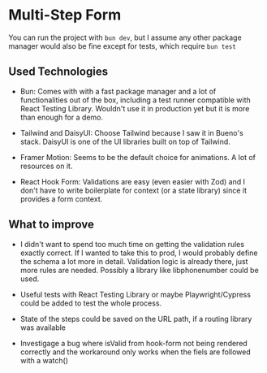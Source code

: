 # Multi-Step Form

You can run the project with `bun dev`, but I assume any other package manager would also be fine except for tests, which require `bun test`

## Used Technologies

- Bun: Comes with with a fast package manager and a lot of functionalities out of the box, including a test runner compatible with React Testing Library. Wouldn't use it in production yet but it is more than enough for a demo.

- Tailwind and DaisyUI: Choose Tailwind because I saw it in Bueno's stack. DaisyUI is one of the UI libraries built on top of Tailwind.

- Framer Motion: Seems to be the default choice for animations. A lot of resources on it.

- React Hook Form: Validations are easy (even easier with Zod) and I don't have to write boilerplate for context (or a state library) since it provides a form context.

## What to improve

- I didn't want to spend too much time on getting the validation rules exactly correct. If I wanted to take this to prod, I would probably define the schema a lot more in detail. Validation logic is already there, just more rules are needed. Possibly a library like libphonenumber could be used.

- Useful tests with React Testing Library or maybe Playwright/Cypress could be added to test the whole process.

- State of the steps could be saved on the URL path, if a routing library was available

- Investigage a bug where isValid from hook-form not being rendered correctly and the workaround only works when the fiels are followed with a watch()
